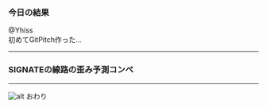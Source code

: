 ### 今日の結果

@Yhiss  
初めてGitPitch作った...

---

### SIGNATEの線路の歪み予測コンペ

---
![alt](D:\機械学習\signate\201811線路\スラブ.jpg)
おわり
